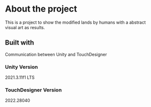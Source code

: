 # About the project
This is a project to show the modified lands by humans with a abstract visual art as results.

## Built with
Communication between Unity and TouchDesigner

### Unity Version
2021.3.11f1 LTS
### TouchDesigner Version
2022.28040





